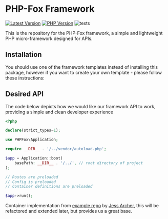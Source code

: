 # PHP-Fox Framework

<!-- BADGES_START -->
[![Latest Version][badge-release]][packagist]
[![PHP Version][badge-php]][php]
![tests](https://github.com/PHP-Fox/framework/workflows/run-tests/badge.svg)

[badge-release]: https://img.shields.io/packagist/v/phpfox/framework.svg?style=flat-square&label=release
[badge-php]: https://img.shields.io/packagist/php-v/phpfox/framework.svg?style=flat-square
[badge-downloads]: https://img.shields.io/packagist/dt/phpfox/framework.svg?style=flat-square&colorB=mediumvioletred

[packagist]: https://packagist.org/packages/phpfox/framework
[php]: https://php.net
[downloads]: https://packagist.org/packages/phpfox/framework
<!-- BADGES_END -->

This is the repository for the PHP-Fox framework, a simple and lightweight PHP micro-framework designed for APIs.


## Installation

You should use one of the framework templates instead of installing this package, however if you want to create your own template - please follow these instructions:


## Desired API

The code below depicts how we would like our framework API to work, providing a simple and clean developer experience

```php
<?php

declare(strict_types=1);

use PHPFox\Application;

require __DIR__ . '/../vendor/autoload.php';

$app = Application::boot(
    basePath: __DIR__ . '/../', // root directory of project
);

// Routes are preloaded
// Config is preloaded
// Container definitions are preloaded

$app->run();
```


Container implementation from [example repo](https://github.com/jessarcher/service-container-from-scratch) by [Jess Archer](https://github.com/jessarcher), this will be refactored and extended later, but provides us a great base. 
